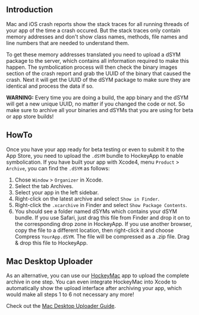 ## Introduction

Mac and iOS crash reports show the stack traces for all running threads of your app of the time a crash occured. But the stack traces only contain memory addresses and don't show class names, methods, file names and line numbers that are needed to understand them.

To get these memory addresses translated you need to upload a dSYM package to the server, which contains all information required to make this happen. The symbolication process will then check the binary images section of the crash report and grab the UUID of the binary that caused the crash. Next it will get the UUID of the dSYM package to make sure they are identical and process the data if so.

**WARNING:** Every time you are doing a build, the app binary and the dSYM will get a new unique UUID, no matter if you changed the code or not. So make sure to archive all your binaries and dSYMs that you are using for beta or app store builds!

## HowTo

Once you have your app ready for beta testing or even to submit it to the App Store, you need to upload the `.dSYM` bundle to HockeyApp to enable symbolication. If you have built your app with Xcode4, menu `Product` > `Archive`, you can find the `.dSYM` as follows:

1. Chose `Window` > `Organizer` in Xcode.
2. Select the tab Archives.
3. Select your app in the left sidebar.
4. Right-click on the latest archive and select `Show in Finder`.
5. Right-click the `.xcarchive` in Finder and select `Show Package Contents`.
6. You should see a folder named dSYMs which contains your dSYM bundle. If you use Safari, just drag this file from Finder and drop it on to the corresponding drop zone in HockeyApp. If you use another browser, copy the file to a different location, then right-click it and choose Compress `YourApp.dSYM`. The file will be compressed as a .zip file. Drag & drop this file to HockeyApp. 

## Mac Desktop Uploader

As an alternative, you can use our [HockeyMac](Guide-Installation-Mac-App) app to upload the complete archive in one step. You can even integrate HockeyMac into Xcode to automatically show the upload interface after archiving your app, which would make all steps 1 to 6 not necessary any more!

Check out the [Mac Desktop Uploader Guide](Guide-Installation-Mac-App).